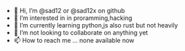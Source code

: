 - 👋 Hi, I’m @sad12 or @sad12x on github 
- 👀 I’m interested in in proramming,hacking   
- 🌱 I’m currently learning python,js also rust but not heavily 
- 💞️ I’m not looking to collaborate on anything yet  
- 📫 How to reach me ... none available now

<!---
sad12x/sad12x is a ✨ special ✨ repository because its `README.md` (this file) appears on your GitHub profile.
You can click the Preview link to take a look at your changes.
--->
